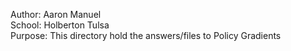 Author: Aaron Manuel<br/>
School: Holberton Tulsa<br/>
Purpose: This directory hold the answers/files to Policy Gradients<br/>
